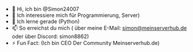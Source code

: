 - 👋 Hi, ich bin @Simon24007
- 👀 Ich interessiere mich für Programmierung, Server)
- 🌱 Ich lerne gerade (Python)
- 📫 So erreichst du mich ( über meine E-Mail: simon@meinserverhub.de oder über Discord: simon8862)
- ⚡ Fun Fact: (Ich bin CEO Der Community Meinserverhub.de)
